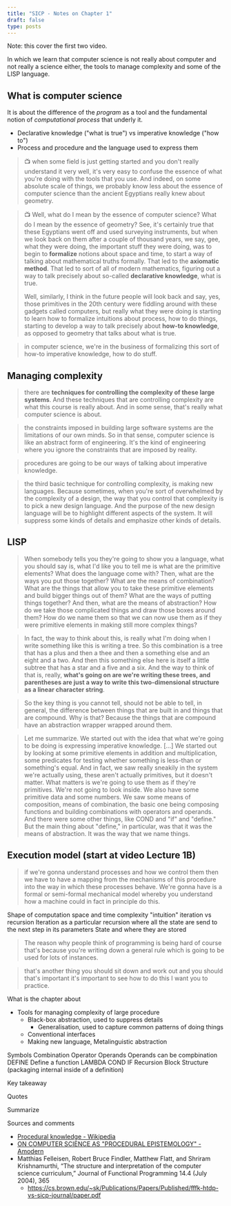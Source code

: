 ```yaml
---
title: "SICP - Notes on Chapter 1"
draft: false
type: posts
---
```


Note: this cover the first two video.

In which we learn that computer science is not really about computer and not really a science either, the tools to manage complexity and some of the LISP language.

<!-- todo: separate quotes from book 📖 and video 📺 with emoji? -->

<!-- todo: find the keywords and the key ideas -->

## What is computer science

It is about the difference of the _program_ as a tool and the fundamental notion of _computational process_ that underly it.

- Declarative knowledge ("what is true") vs imperative knowledge ("how to")
- Process and procedure and the language used to express them

> 📺 when some field is just getting started and you don't really understand it very well, it's very easy to confuse the essence of what you're doing with the tools that you use. And indeed, on some absolute scale of things, we probably know less about the essence of computer science than the ancient Egyptians really knew about geometry.

> 📺 Well, what do I mean by the essence of computer science? What do I mean by the essence of geometry? See, it's certainly true that these Egyptians went off and used surveying instruments, but when we look back on them after a couple of thousand years, we say, gee, what they were doing, the important stuff they were doing, was to begin to **formalize** notions about space and time, to start a way of talking about mathematical truths formally. That led to the **axiomatic method**. That led to sort of all of modern mathematics, figuring out a way to talk precisely about so-called **declarative knowledge**, what is true.
> 
> Well, similarly, I think in the future people will look back and say, yes, those primitives in the 20th century were fiddling around with these gadgets called computers, but really what they were doing is starting to learn how to formalize intuitions about process, how to do things, starting to develop a way to talk precisely about **how-to knowledge**, as opposed to geometry that talks about what is true.

> in computer science, we're in the business of formalizing this sort of how-to imperative knowledge, how to do stuff. 


## Managing complexity

> there are **techniques for controlling the complexity of these large systems**. And these techniques that are controlling complexity are what this course is really about. And in some sense, that's really what computer science is about.

> the constraints imposed in building large software systems are the limitations of our own minds. So in that sense, computer science is like an abstract form of engineering. It's the kind of engineering where you ignore the constraints that are imposed by reality.

> procedures are going to be our ways of talking about imperative knowledge.

> the third basic technique for controlling complexity, is making new languages. Because sometimes, when you're sort of overwhelmed by the complexity of a design, the way that you control that complexity is to pick a new design language. And the purpose of the new design language will be to highlight different aspects of the system. It will suppress some kinds of details and emphasize other kinds of details.

## LISP

> When somebody tells you they're going to show you a language, what you should say is, what I'd like you to tell me is what are the primitive elements? What does the language come with? Then, what are the ways you put those together? What are the means of combination? What are the things that allow you to take these primitive elements and build bigger things out of them? What are the ways of putting things together? And then, what are the means of abstraction? How do we take those complicated things and draw those boxes around them? How do we name them so that we can now use them as if they were primitive elements in making still more complex things?

> In fact, the way to think about this, is really what I'm doing when I write something like this is writing a tree. So this combination is a tree that has a plus and then a thee and then a something else and an eight and a two. And then this something else here is itself a little subtree that has a star and a five and a six. And the way to think of that is, really, **what's going on are we're writing these trees, and parentheses are just a way to write this two-dimensional structure as a linear character string**.

> So the key thing is you cannot tell, should not be able to tell, in general, the difference between things that are built in and things that are compound. Why is that? Because the things that are compound have an abstraction wrapper wrapped around them.

> Let me summarize. We started out with the idea that what we're going to be doing is expressing imperative knowledge. [...] We started out by looking at some primitive elements in addition and multiplication, some predicates for testing whether something is less-than or something's equal. And in fact, we saw really sneakily in the system we're actually using, these aren't actually primitives, but it doesn't matter. What matters is we're going to use them as if they're primitives. We're not going to look inside. We also have some primitive data and some numbers. 
> We saw some means of composition, means of combination, the basic one being composing functions and building combinations with operators and operands. 
> And there were some other things, like COND and "if" and "define." But the main thing about "define," in particular, was that it was the means of abstraction. It was the way that we name things. 


## Execution model (start at video Lecture 1B)

> if we're gonna understand processes and how we control them then we have to have a mapping from the mechanisms of this procedure into the way in which these processes behave. We're gonna have is a formal or semi-formal mechanical model whereby you understand how a machine could in fact in principle do this.


Shape of computation
space and time complexity "intuition"
iteration vs recursion
Iteration as a particular recursion where all the state are send to the next step in its parameters
State and where they are stored

> The reason why people think of programming is being hard of course that's because you're writing down a general rule which is going to be used for lots of instances.


> that's another thing you should sit down and work out and you should that's important it's important to see how to do this I want you to practice.


What is the chapter about

- Tools for managing complexity of large procedure
  - Black-box abstraction, used to suppress details
    - Generalisation, used to capture common patterns of doing things
  - Conventional interfaces
  - Making new language, Metalinguistic abstraction

Symbols
Combination
Operator
Operands
Operands can be compbination
DEFINE
Define a function
LAMBDA
COND
IF
Recursion
Block Structure (packaging internal inside of a definition)

Key takeaway


Quotes


Summarize






Sources and comments

- [Procedural knowledge - Wikipedia](https://en.wikipedia.org/wiki/Procedural_knowledge) 
- [ON COMPUTER SCIENCE AS "PROCEDURAL EPISTEMOLOGY" - Amodern](https://amodern.net/article/on-computer-science/) 
- Matthias Felleisen, Robert Bruce Findler, Matthew Flatt, and Shriram Krishnamurthi, “The structure and interpretation of the computer science curriculum,” Journal of Functional Programming  14.4 (July 2004), 365
  - https://cs.brown.edu/~sk/Publications/Papers/Published/fffk-htdp-vs-sicp-journal/paper.pdf